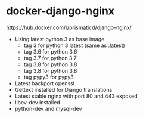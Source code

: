 # docker-django-nginx

https://hub.docker.com/r/prismaticd/django-nginx/

* Using latest python 3 as base image
  * tag 3 for python 3 latest (same as :latest)
  * tag 3.6 for python 3.6
  * tag 3.7 for python 3.7
  * tag 3.8 for python 3.8
  * tag 3.8 for python 3.8
  * tag pypy3 for pypy3
* Latest  backport openssl
* Gettext installed for Django translations
* Latest stable nginx with port 80 and 443 exposed
* libev-dev installed
* python-dev and mysql-dev
